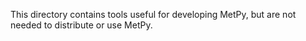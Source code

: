 This directory contains tools useful for developing MetPy, but are not needed to distribute
or use MetPy.
